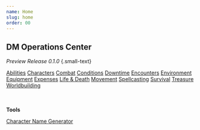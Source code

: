 ```yaml
---
name: Home
slug: home
order: 00
---
```

## DM Operations Center
*Preview Release 0.1.0* {.small-text}

<div id="menu-container">
    <a href="abilities">Abilities</a>
    <a href="characters">Characters</a>
    <a href="combat">Combat</a>
    <a href="conditions">Conditions</a>
    <a href="downtime">Downtime</a>
    <a href="encounters">Encounters</a>
    <a href="environment">Environment</a>
    <a href="equipment">Equipment</a>
    <a href="expenses">Expenses</a>
    <a href="life-death">Life & Death</a>
    <a href="movement">Movement</a>
    <a href="spellcasting">Spellcasting</a>
    <a href="survival">Survival</a>
    <a href="treasure">Treasure</a>
    <a href="worldbuilding">Worldbuilding</a>
</div>
<br/>
<br/>

**Tools**
<div id="menu-container">
    <a href="character-name">Character Name Generator</a>
</div>
